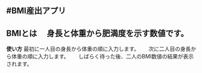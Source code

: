#BMI産出アプリ
---
**BMIとは**　
身長と体重から肥満度を示す数値です。  
---
**使い方**
最初に一人目の身長から体重の順に入力します。　　
次に二人目の身長から体重の順に入力します。　　
しばらく待った後、二人のBMI数値の結果が表示されます。
